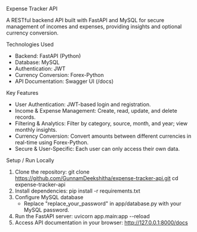 Expense Tracker API

A RESTful backend API built with FastAPI and MySQL for secure management of incomes and expenses, providing insights and optional currency conversion.

Technologies Used

* Backend: FastAPI (Python)
* Database: MySQL
* Authentication: JWT
* Currency Conversion: Forex-Python
* API Documentation: Swagger UI (/docs)

Key Features

* User Authentication: JWT-based login and registration.
* Income & Expense Management: Create, read, update, and delete records.
* Filtering & Analytics: Filter by category, source, month, and year; view monthly insights.
* Currency Conversion: Convert amounts between different currencies in real-time using Forex-Python.
* Secure & User-Specific: Each user can only access their own data.

Setup / Run Locally

1. Clone the repository:
   git clone https://github.com/GunnamDeekshitha/expense-tracker-api.git
   cd expense-tracker-api
2. Install dependencies:
   pip install -r requirements.txt
3. Configure MySQL database
   *  Replace "replace_your_password" in app/database.py with your MySQL password.
4. Run the FastAPI server:
   uvicorn app.main:app --reload
5. Access API documentation in your browser:
   http://127.0.0.1:8000/docs
